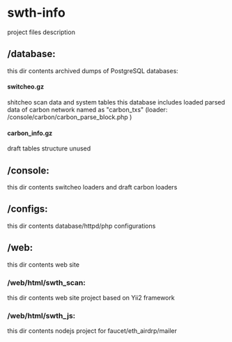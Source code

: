 # swth-info

project files description

## /database:
this dir contents archived dumps of PostgreSQL databases:
#### switcheo.gz 
shitcheo scan data and system tables
this database includes loaded parsed data of carbon network named as "carbon_txs" (loader: /console/carbon/carbon_parse_block.php )
#### carbon_info.gz 
draft tables structure unused


## /console:
this dir contents switcheo loaders and draft carbon loaders


## /configs:
this dir contents database/httpd/php configurations


## /web:
this dir contents web site
### /web/html/swth_scan:
this dir contents web site project based on Yii2 framework
### /web/html/swth_js:
this dir contents nodejs project for faucet/eth_airdrp/mailer
